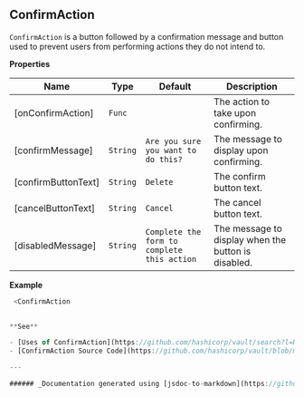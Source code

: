 ## ConfirmAction
`ConfirmAction` is a button followed by a confirmation message and button used to prevent users from performing actions they do not intend to.

**Properties**

| Name | Type | Default | Description |
| --- | --- | --- | --- |
| [onConfirmAction] | <code>Func</code> | <code></code> | The action to take upon confirming. |
| [confirmMessage] | <code>String</code> | <code>Are you sure you want to do this?</code> | The message to display upon confirming. |
| [confirmButtonText] | <code>String</code> | <code>Delete</code> | The confirm button text. |
| [cancelButtonText] | <code>String</code> | <code>Cancel</code> | The cancel button text. |
| [disabledMessage] | <code>String</code> | <code>Complete the form to complete this action</code> | The message to display when the button is disabled. |

**Example**
  
```js
 <ConfirmAction
   

**See**

- [Uses of ConfirmAction](https://github.com/hashicorp/vault/search?l=Handlebars&q=ConfirmAction)
- [ConfirmAction Source Code](https://github.com/hashicorp/vault/blob/master/ui/app/components/confirm-action.js) 

---

###### _Documentation generated using [jsdoc-to-markdown](https://github.com/75lb/jsdoc-to-markdown)._
